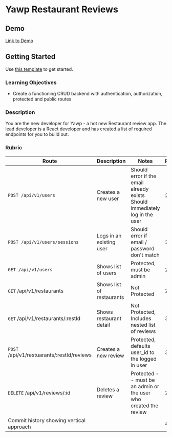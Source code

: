 # Yawp Restaurant Reviews

## Demo

[Link to Demo]()

## Getting Started

Use [this template](https://github.com/alchemycodelab/backend-express-template) to get started.

### Learning Objectives

- Create a functioning CRUD backend with authentication, authorization, protected and public routes

### Description

You are the new developer for Yawp - a hot new Restaurant review app. The lead developer is a React developer and has created a list of required endpoints for you to build out.

### Rubric

| Route                                      | Description               | Notes                                                                            | Points |
| ------------------------------------------ | ------------------------- | -------------------------------------------------------------------------------- | ------ |
| `POST /api/v1/users`                       | Creates a new user        | Should error if the email already exists <br> Should immediately log in the user | 2      |
| `POST /api/v1/users/sessions`              | Logs in an existing user  | Should error if email / password don't match                                     | 2      |
| `GET /api/v1/users`                        | Shows list of users       | Protected, must be admin                                                         | 2      |
| `GET` /api/v1/restaurants                  | Shows list of restaurants | Not Protected                                                                    | 2      |
| `GET` /api/v1/restaurants/:restId          | Shows restaurant detail   | Not Protected, Includes nested list of reviews                                   | 3      |
| `POST` /api/v1/restuarants/:restId/reviews | Creates a new review      | Protected, defaults user_id to the logged in user                                | 3      |
| `DELETE` /api/v1/reviews/:id               | Deletes a review          | Protected -- must be an admin or the user who created the review                 | 2      |
| Commit history showing vertical approach   |                           |                                                                                  | 4      |
